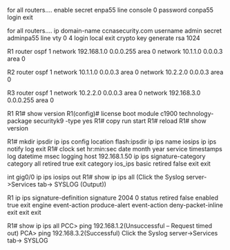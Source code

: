 for all routers....
enable secret enpa55 
line console 0
password conpa55
login
exit

for all routers....
ip domain-name ccnasecurity.com 
username admin secret adminpa55
line vty 0 4
login local
exit
crypto key generate rsa 
1024

R1
router ospf 1 
network 192.168.1.0 0.0.0.255 area 0 
network 10.1.1.0 0.0.0.3 area 0

R2
router ospf 1 
network 10.1.1.0 0.0.0.3 area 0
network 10.2.2.0 0.0.0.3 area 0

R3
router ospf 1
 network 10.2.2.0 0.0.0.3 area 0 
 network 192.168.3.0 0.0.0.255 area 0 

R1
R1# show version 
R1(config)# license boot module c1900 technology-package securityk9
-type yes
R1# copy run start 
R1# reload 
R1# show version

R1# mkdir ipsdir 
ip ips config location flash:ipsdir 
 ip ips name iosips 
 ip ips notify log 
exit
R1# clock set hr:min:sec date month year 
 service timestamps log datetime msec
logging host 192.168.1.50
ip ips signature-category
category all 
retired true 
 exit 
 category ios_ips basic 
retired false 
 exit 
 exit

 int gig0/0 
 ip ips iosips out 
R1# show ip ips all
(Click the Syslog server->Services tab-> SYSLOG 
(Output))

R1
 ip ips signature-definition 
 signature 2004 0 
 status 
 retired false 
 enabled true 
 exit 
 engine 
event-action produce-alert 
event-action deny-packet-inline 
exit 
exit 
 exit

R1# show ip ips all
PCC> ping 192.168.1.2(Unsuccessful – Request timed out) 
PCA> ping 192.168.3.2(Successful)
Click the Syslog server->Services tab-> SYSLOG
